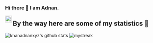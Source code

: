 ### Hi there 👋 I am Adnan.

<a href="https://www.linkedin.com/in/khanadnanxyz/">
  <img align="left" alt="Adnan's LinkdeIN" width="22px" src="https://cdn.jsdelivr.net/npm/simple-icons@v3/icons/linkedin.svg" />
</a>

## By the way here are some of my statistics 🚀
![khanadnanxyz's github stats](https://github-readme-stats.vercel.app/api?username=khanadnanxyz&show_icons=true&theme=tokyonight)
<img src="https://github-readme-streak-stats.herokuapp.com/?user=AkuraDiary&theme=tokyonight" alt="mystreak"/>
